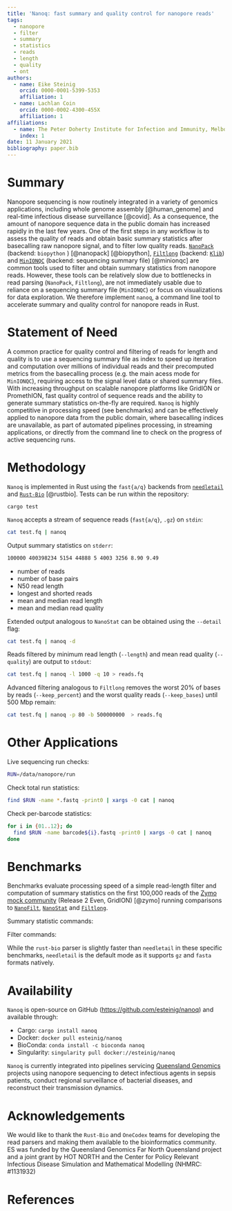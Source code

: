 ```yaml
---
title: 'Nanoq: fast summary and quality control for nanopore reads'
tags:
  - nanopore
  - filter 
  - summary
  - statistics
  - reads
  - length
  - quality
  - ont
authors:
  - name: Eike Steinig
    orcid: 0000-0001-5399-5353
    affiliation: 1
  - name: Lachlan Coin
    orcid: 0000-0002-4300-455X
    affiliation: 1
affiliations:
  - name: The Peter Doherty Institute for Infection and Immunity, Melbourne University, Australia
    index: 1
date: 11 January 2021
bibliography: paper.bib
---
```


# Summary

Nanopore sequencing is now routinely integrated in a variety of genomics applications, including whole genome assembly [@human_genome] and real-time infectious disease surveillance [@covid]. As a consequence, the amount of nanopore sequence data in the public domain has increased rapidly in the last few years. One of the first steps in any workflow is to assess the quality of reads and obtain basic summary statistics after basecalling raw nanopore signal, and to filter low quality reads. [`NanoPack`](https://github.com/wdecoster/nanopack) (backend: `biopython` ) [@nanopack] [@biopython], [`Filtlong`](https://github.com/rrwick/Filtlong) (backend: [`Klib`](https://github.com/attractivechaos/klib)) and [`MinIONQC`](https://github.com/roblanf/minion_qc/blob/master/README.md) (backend: sequencing summary file) [@minionqc] are common tools used to filter and obtain summary statistics from nanopore reads. However, these tools can be relatively slow due to bottlenecks in read parsing (`NanoPack`, `Filtlong`), are not immediately usable due to reliance on a sequencing summary file (`MinIONQC`) or focus on visualizations for data exploration. We therefore implement `nanoq`, a command line tool to accelerate summary and quality control for nanopore reads in Rust. 

# Statement of Need

A common practice for quality control and filtering of reads for length and quality is to use a sequencing summary file as index to speed up iteration and computation over millions of individual reads and their precomputed metrics from the basecalling process (e.g. the main acess mode for `MinIONQC`), requiring access to the signal level data or shared summary files. With increasing throughput on scalable nanopore platforms like GridION or PromethION, fast quality control of sequence reads and the ability to generate summary statistics on-the-fly are required. `Nanoq` is highly competitive in processing speed (see benchmarks) and can be effectively applied to nanopore data from the public domain, where basecalling indices are unavailable, as part of automated pipelines processing, in streaming applications, or directly from the command line to check on the progress of active sequencing runs.

# Methodology

`Nanoq` is implemented in Rust using the `fast{a/q}` backends from [`needletail`](https://github.com/onecodex/needletail) and [`Rust-Bio`](https://github.com/rust-bio/rust-bio) [@rustbio]. Tests can be run within the repository:

```
cargo test
```

`Nanoq` accepts a stream of sequence reads (`fast{a/q}`, `.gz`) on `stdin`:

```bash
cat test.fq | nanoq
```

Output summary statistics on `stderr`: 

```bash
100000 400398234 5154 44888 5 4003 3256 8.90 9.49
```

* number of reads
* number of base pairs
* N50 read length
* longest and shorted reads
* mean and median read length
* mean and median read quality 

Extended output analogous to `NanoStat` can be obtained using the `--detail` flag:

```bash
cat test.fq | nanoq -d
```

Reads filtered by minimum read length (`--length`) and mean read quality (`--quality`) are output to `stdout`:

```bash
cat test.fq | nanoq -l 1000 -q 10 > reads.fq 
```

Advanced filtering analogous to `Filtlong` removes the worst 20% of bases by reads (`--keep_percent`) and the worst quality reads (`--keep_bases`) until 500 Mbp remain:

```bash
cat test.fq | nanoq -p 80 -b 500000000  > reads.fq 
```

# Other Applications

Live sequencing run checks:

```bash
RUN=/data/nanopore/run
```

Check total run statistics:

```bash
find $RUN -name *.fastq -print0 | xargs -0 cat | nanoq
```

Check per-barcode statistics:

```bash
for i in {01..12}; do
  find $RUN -name barcode${i}.fastq -print0 | xargs -0 cat | nanoq
done
```

# Benchmarks


Benchmarks evaluate processing speed of a simple read-length filter and computation of summary statistics on the first 100,000 reads of the [Zymo mock community](https://github.com/LomanLab/mockcommunity) (Release 2 Even, GridION) [@zymo] running comparisons to [`NanoFilt`](https://github.com/wdecoster/nanofilt), [`NanoStat`](https://github.com/wdecoster/nanostat) and [`Filtlong`](https://github.com/rrwick/Filtlong).

Summary statistic commands:


Filter commands:


While the `rust-bio` parser is slightly faster than `needletail` in these specific benchmarks, `needletail` is the default mode as it supports `gz` and `fasta` formats natively.

# Availability

`Nanoq` is open-source on GitHub (https://github.com/esteinig/nanoq) and available through:

* Cargo: `cargo install nanoq`
* Docker: `docker pull esteinig/nanoq`
* BioConda: `conda install -c bioconda nanoq`
* Singularity: `singularity pull docker://esteinig/nanoq`

`Nanoq` is currently integrated into pipelines servicing [Queensland Genomics](https://github.com/np-core) projects using nanopore sequencing to detect infectious agents in sepsis patients, conduct regional surveillance of bacterial diseases, and reconstruct their transmission dynamics.

# Acknowledgements

We would like to thank the `Rust-Bio` and `OneCodex` teams for developing the read parsers and making them available to the bioinformatics community. ES was funded by the Queensland Genomics Far North Queensland project and a joint grant by HOT NORTH and the Center for Policy Relevant Infectious Disease Simulation and Mathematical Modelling  (NHMRC: #1131932)


# References

